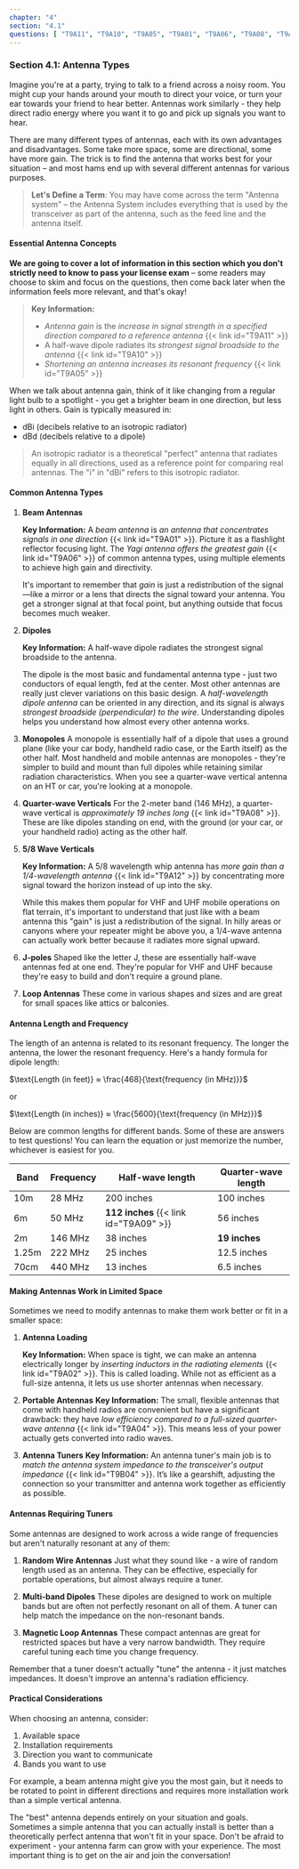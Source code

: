 ```yaml
---
chapter: "4"
section: "4.1"
questions: [ "T9A11", "T9A10", "T9A05", "T9A01", "T9A06", "T9A08", "T9A12", "T9A09", "T9A02", "T9A04", "T9B04" ]
---
```


### Section 4.1: Antenna Types

Imagine you're at a party, trying to talk to a friend across a noisy room. You might cup your hands around your mouth to direct your voice, or turn your ear towards your friend to hear better. Antennas work similarly - they help direct radio energy where you want it to go and pick up signals you want to hear.

There are many different types of antennas, each with its own advantages and disadvantages. Some take more space, some are directional, some have more gain. The trick is to find the antenna that works best for your situation – and most hams end up with several different antennas for various purposes.

> **Let's Define a Term**: You may have come across the term "Antenna system" – the Antenna System includes everything that is used by the transceiver as part of the antenna, such as the feed line and the antenna itself.

#### Essential Antenna Concepts

**We are going to cover a lot of information in this section which you don't strictly need to know to pass your license exam** – some readers may choose to skim and focus on the questions, then come back later when the information feels more relevant, and that's okay!

> **Key Information:** 
> - *Antenna gain* is the *increase in signal strength in a specified direction compared to a reference antenna* {{< link id="T9A11" >}}
> - A half-wave dipole radiates its *strongest signal broadside to the antenna* {{< link id="T9A10" >}}
> - *Shortening an antenna increases its resonant frequency* {{< link id="T9A05" >}}

When we talk about antenna gain, think of it like changing from a regular light bulb to a spotlight - you get a brighter beam in one direction, but less light in others. Gain is typically measured in:
- dBi (decibels relative to an isotropic radiator)
- dBd (decibels relative to a dipole)

> An isotropic radiator is a theoretical "perfect" antenna that radiates equally in all directions, used as a reference point for comparing real antennas. The "i" in "dBi" refers to this isotropic radiator.

#### Common Antenna Types

1. **Beam Antennas**
  
   **Key Information:** A *beam antenna* is *an antenna that concentrates signals in one direction* {{< link id="T9A01" >}}. Picture it as a flashlight reflector focusing light. The *Yagi antenna offers the greatest gain* {{< link id="T9A06" >}} of common antenna types, using multiple elements to achieve high gain and directivity.  

   It's important to remember that *gain* is just a redistribution of the signal—like a mirror or a lens that directs the signal toward your antenna. You get a stronger signal at that focal point, but anything outside that focus becomes much weaker.

2. **Dipoles**
   
   **Key Information:** A half-wave dipole radiates the strongest signal broadside to the antenna.

   The dipole is the most basic and fundamental antenna type - just two conductors of equal length, fed at the center. Most other antennas are really just clever variations on this basic design. A *half-wavelength dipole antenna* can be oriented in any direction, and its signal is always *strongest broadside (perpendicular) to the wire*. Understanding dipoles helps you understand how almost every other antenna works.

3. **Monopoles**
   A monopole is essentially half of a dipole that uses a ground plane (like your car body, handheld radio case, or the Earth itself) as the other half. Most handheld and mobile antennas are monopoles - they're simpler to build and mount than full dipoles while retaining similar radiation characteristics. When you see a quarter-wave vertical antenna on an HT or car, you're looking at a monopole.

3. **Quarter-wave Verticals**
   For the 2-meter band (146 MHz), a quarter-wave vertical is *approximately 19 inches long* {{< link id="T9A08" >}}. These are like dipoles standing on end, with the ground (or your car, or your handheld radio) acting as the other half.

4. **5/8 Wave Verticals**

   **Key Information:** A 5/8 wavelength whip antenna has *more gain than a 1/4-wavelength antenna* {{< link id="T9A12" >}} by concentrating more signal toward the horizon instead of up into the sky.
   
   While this makes them popular for VHF and UHF mobile operations on flat terrain, it's important to understand that just like with a beam antenna this "gain" is just a redistribution of the signal. In hilly areas or canyons where your repeater might be above you, a 1/4-wave antenna can actually work better because it radiates more signal upward.

5. **J-poles**
   Shaped like the letter J, these are essentially half-wave antennas fed at one end. They're popular for VHF and UHF because they're easy to build and don't require a ground plane.

6. **Loop Antennas**
   These come in various shapes and sizes and are great for small spaces like attics or balconies.

#### Antenna Length and Frequency

The length of an antenna is related to its resonant frequency. The longer the antenna, the lower the resonant frequency. Here's a handy formula for dipole length:

$\text{Length (in feet)} ≈ \frac{468}{\text{frequency (in MHz)}}$

or

$\text{Length (in inches)} ≈ \frac{5600}{\text{frequency (in MHz)}}$

Below are common lengths for different bands. Some of these are answers to test questions! You can learn the equation or just memorize the number, whichever is easiest for you.

| Band  | Frequency | Half-wave length | Quarter-wave length |
|-------|-----------|------------------|---------------------|
| 10m   | 28 MHz    | 200 inches       | 100 inches          |
| 6m    | 50 MHz    | **112 inches** {{< link id="T9A09" >}}  | 56 inches          |
| 2m    | 146 MHz   | 38 inches        | **19 inches**       |
| 1.25m | 222 MHz   | 25 inches        | 12.5 inches         |
| 70cm  | 440 MHz   | 13 inches        | 6.5 inches          |

#### Making Antennas Work in Limited Space

Sometimes we need to modify antennas to make them work better or fit in a smaller space:

1. **Antenna Loading**

   **Key Information:** When space is tight, we can make an antenna electrically longer by *inserting inductors in the radiating elements* {{< link id="T9A02" >}}. This is called loading. While not as efficient as a full-size antenna, it lets us use shorter antennas when necessary.

2. **Portable Antennas**
   **Key Information:** The small, flexible antennas that come with handheld radios are convenient but have a significant drawback: they have *low efficiency compared to a full-sized quarter-wave antenna* {{< link id="T9A04" >}}. This means less of your power actually gets converted into radio waves.

3. **Antenna Tuners**
   **Key Information:** An antenna tuner's main job is to *match the antenna system impedance to the transceiver's output impedance* {{< link id="T9B04" >}}. It’s like a gearshift, adjusting the connection so your transmitter and antenna work together as efficiently as possible.  

#### Antennas Requiring Tuners

Some antennas are designed to work across a wide range of frequencies but aren't naturally resonant at any of them:

1. **Random Wire Antennas**
Just what they sound like - a wire of random length used as an antenna. They can be effective, especially for portable operations, but almost always require a tuner.

2. **Multi-band Dipoles**
These dipoles are designed to work on multiple bands but are often not perfectly resonant on all of them. A tuner can help match the impedance on the non-resonant bands.

3. **Magnetic Loop Antennas**
These compact antennas are great for restricted spaces but have a very narrow bandwidth. They require careful tuning each time you change frequency.

Remember that a tuner doesn't actually "tune" the antenna - it just matches impedances. It doesn't improve an antenna's radiation efficiency.

#### Practical Considerations

When choosing an antenna, consider:
1. Available space
2. Installation requirements
3. Direction you want to communicate
4. Bands you want to use

For example, a beam antenna might give you the most gain, but it needs to be rotated to point in different directions and requires more installation work than a simple vertical antenna.

The "best" antenna depends entirely on your situation and goals. Sometimes a simple antenna that you can actually install is better than a theoretically perfect antenna that won't fit in your space. Don't be afraid to experiment - your antenna farm can grow with your experience. The most important thing is to get on the air and join the conversation!
